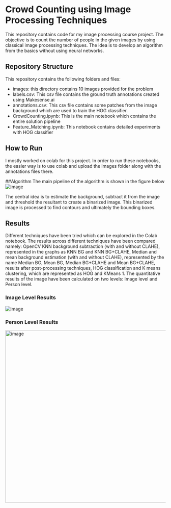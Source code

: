 # Crowd Counting using Image Processing Techniques
This repository contains code for my image processing course project. The objective is to count the number of people in the given images by using classical image processing techniques. The idea is to develop an algorithm from the basics without using neural networks.

## Repository Structure
This repository contains the following folders and files:
* images: this directory contains 10 images provided for the problem
* labels.csv: This csv file contains the ground truth annotations created using Makesense.ai
* annotations.csv: This csv file contains some patches from the image background which are used to train the HOG classifier.
* CrowdCounting.ipynb: This is the main notebook which contains the entire solution pipeline
* Feature_Matching.ipynb: This notebook contains detailed experiments with HOG classifier

## How to Run
I mostly worked on colab for this project. In order to run these notebooks, the easier way is to use colab and upload the images folder along with the annotations files there.

##Algorithm
The main pipeline of the algorithm is shown in the figure below
![image](https://user-images.githubusercontent.com/30044227/204503797-21abf011-e036-4072-8de8-821bcadf88be.png)

The central idea is to estimate the background, subtract it from the image and threshold the resultant to create a binarized image. This binarized image is processed to find contours and ultimately the bounding boxes.

## Results
Different techniques have been tried which can be explored in the Colab notebook. The results across different techniques have been compared namely: OpenCV KNN background subtraction (with and without CLAHE), represented in the graphs as KNN BG and KNN BG+CLAHE, Median and mean background estimation (with and without CLAHE), represented by the name Median BG, Mean BG, Median BG+CLAHE and Mean BG+CLAHE, results after post-processing techniques, HOG classification and K means clustering, which are represented as HOG and KMeans 1. The quantitative results of the image have been calculated on two levels: Image level and Person level. 

### Image Level Results
![image](https://user-images.githubusercontent.com/30044227/204503968-9b27d44e-7869-4f6f-bb09-ed1354717a08.png)


### Person Level Results
<img width="541" alt="image" src="https://user-images.githubusercontent.com/30044227/204504573-cf694c7b-6577-4e16-9bf2-f83c304baebe.png">


